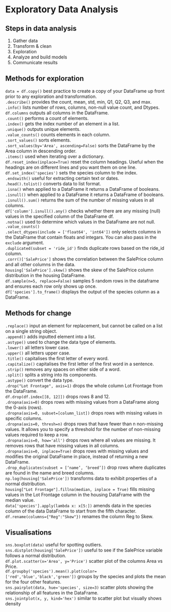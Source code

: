 # Exploratory Data Analysis  

## Steps in data analysis  
1.	Gather data  
2.	Transform & clean  
3.	Exploration  
4.	Analyze and build models  
5.	Communicate results  

## Methods for exploration  
`data = df.copy()` best practice to create a copy of your DataFrame up front prior to any exploration and transformation.  
`.describe()` provides the count, mean, std, min, Q1, Q2, Q3, and max.  
`.info()` lists number of rows, columns, non-null value count, and Dtypes.  
`df.columns` outputs all columns in the DataFrame.  
`.count()` performs a count of elements.  
`.index()` gets the index number of an element in a list.  
`.unique()` outputs unique elements.  
`.value_counts()` counts elements in each column.  
`.sort_values()` sorts elements.  
`.sort_values(by='Area', ascending=False)` sorts the DataFrame by the Area column in descending order.  
`.items()` used when iterating over a dictionary.  
`df.reset_index(inplace=True)` reset the column headings. Useful when the headings are on different lines and you want them on one line.  
`df.set_index('species')` sets the species column to the index.  
`.endswith()` useful for extracting certain text or dates.  
`.head().tolist()` converts data to list format.  
`.isna()` when applied to a DataFrame it returns a DataFrame of booleans.  
`.isnull()` when applied to a DataFrame it returns a DataFrame of booleans.  
`.isnull().sum()` returns the sum of the number of missing values in all columns.  
`df['column'].isnull().any()` checks whether there are any missing (null) values in the specified column of the DataFrame df.  
`.notna()` used to determine which values in the DataFrame are not null.  
`.value_counts()`  
`.select_dtypes(include = ['float64', 'int64'])` only selects columns in the DataFrame that contain floats and integars. You can also pass in the `exclude` argument.  
`.duplicated(subset = 'ride_id')` finds duplicate rows based on the ride_id column.  
`.corr()['SalePrice']` shows the correlation between the SalePrice column and all other columns in the data.  
`housing['SalePrice'].skew()` shows the skew of the SalePrice column distribution in the housing DataFrame.  
`df.sample(n=5, replace=False)` samples 5 random rows in the dataframe and ensures each row only shows up once.  
`df['species'].to_frame()` displays the output of the species column as a DataFrame.  

## Methods for change  
`.replace()` input an element for replacement, but cannot be called on a list on a single string object.  
`.append()` adds inputted element into a list.  
`.astype()` used to change the data type of elements.  
`.lower()` all letters lower case.  
`.upper()` all letters upper case.  
`.title()` capitalises the first letter of every word.  
`.capitalize()` capitalises the first letter of the first word in a sentence.  
`.strip()` removes any spaces on either side of a word.  
`.split()` splits a string into its components.  
`.astype()` convert the data type.  
`.drop("Lot Frontage", axis=1)` drops the whole column Lot Frontage from the DataFrame.  
`df.drop(df.index[[8, 12]])` drops rows 8 and 12.  
`.dropna(axis=0)` drops rows with missing values from a DataFrame along the 0-axis (rows).  
`.dropna(axis=0, subset=[column_list])` drops rows with missing values in specific columns.  
`.dropna(axis=0, thresh=n)` drops rows that have fewer than n non-missing values. It allows you to specify a threshold for the number of non-missing values required to keep a row.  
`.dropna(axis=0, how='all')` drops rows where all values are missing. It removes rows that have missing values in all columns.  
`.dropna(axis=0, inplace=True)` drops rows with missing values and modifies the original DataFrame in place, instead of returning a new DataFrame.  
`.drop_duplicates(subset = [‘name’, ‘breed’])` drop rows where duplicates are found in the name and breed columns.  
`np.log(housing['SalePrice'])` transforms data to exhibit properties of a normal distribution.  
`housing["Lot Frontage"].fillna(median, inplace = True)` fills missing values in the Lot Frontage column in the housing DataFrame with the median value.  
`data['species'].apply(lambda x: x[5:])` amends data in the species column of the data DataFrame to start from the fifth character.  
`df.rename(columns={"Reg":"Skew"})` renames the column Reg to Skew.  

## Visualisations  
`sns.boxplot(data)` useful for spotting outliers.  
`sns.distplot(housing['SalePrice'])` useful to see if the SalePrice variable follows a normal distribution.  
`df.plot.scatter(x='Area', y='Price')` scatter plot of the columns Area vs Price.  
`df.groupby('species').mean().plot(color=['red','blue','black','green'])` groups by the species and plots the mean for the four other features.  
`sns.pairplot(data, hue='species', size=3)` scatter plots showing the relationship of all features in the DataFrame.  
`sns.jointplot(x, y, kind='hex')` similar to scatter plot but visually shows density

